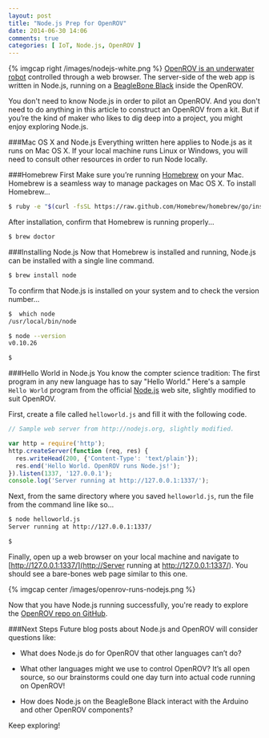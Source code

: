 ```yaml
---
layout: post
title: "Node.js Prep for OpenROV"
date: 2014-06-30 14:06
comments: true
categories: [ IoT, Node.js, OpenROV ]
---
```

{% imgcap right /images/nodejs-white.png %}
[OpenROV is an underwater robot](/blog/2014/06/16/citizen-science-with-openrov/) controlled through a web browser. The server-side of the web app is written in Node.js, running on a [BeagleBone Black](/blog/2013/05/22/beaglebone-black-running-ruby-on-rails/) inside the OpenROV. 

You don't need to know Node.js in order to pilot an OpenROV. And you don't need to do anything in this article to construct an OpenROV from a kit. But if you’re the kind of maker who likes to dig deep into a project, you might enjoy exploring Node.js.
<!--more-->
###Mac OS X and Node.js
Everything written here applies to Node.js as it runs on Mac OS X. If your local machine runs Linux or Windows, you will need to consult other resources in order to run Node locally.

###Homebrew First
Make sure you’re running [Homebrew](/blog/2014/02/12/homebrew-fundamentals/) on your Mac. Homebrew is a seamless way to manage packages on Mac OS X. To install Homebrew...

```bash
$ ruby -e "$(curl -fsSL https://raw.github.com/Homebrew/homebrew/go/install)"install

```

After installation, confirm that Homebrew is running properly...

```bash
$ brew doctor

```

###Installing Node.js
Now that Homebrew is installed and running, Node.js can be installed with a single line command.

```bash
$ brew install node

```

To confirm that Node.js is installed on your system and to check the version number...

```bash
$  which node
/usr/local/bin/node

$ node --version
v0.10.26

$ 
```

###Hello World in Node.js
You know the compter science tradition: The first program in any new language has to say "Hello World." Here's a sample `Hello World` program from the official [Node.js](http://nodejs.org) web site, slightly modified to suit OpenROV.

First, create a file called `helloworld.js` and fill it with the following code.

```javascript
// Sample web server from http://nodejs.org, slightly modified.

var http = require('http');
http.createServer(function (req, res) {
  res.writeHead(200, {'Content-Type': 'text/plain'});
  res.end('Hello World. OpenROV runs Node.js!');
}).listen(1337, '127.0.0.1');
console.log('Server running at http://127.0.0.1:1337/');
```

Next, from the same directory where you saved `helloworld.js`, run the file from the command line like so...

```bash
$ node helloworld.js
Server running at http://127.0.0.1:1337/

$ 
```

Finally, open up a web browser on your local machine and navigate to [http://127.0.0.1:1337/](http://Server running at http://127.0.0.1:1337/). You should see a bare-bones web page similar to this one.

{% imgcap center /images/openrov-runs-nodejs.png %}

Now that you have Node.js running successfully, you're ready to explore the [OpenROV repo on GitHub](http://github.com/openrov).

###Next Steps
Future blog posts about Node.js and OpenROV will consider questions like:

* What does Node.js do for OpenROV that other languages can’t do?

* What other languages might we use to control OpenROV? It’s all open source, so our brainstorms could one day turn into actual code running on OpenROV!

* How does Node.js on the BeagleBone Black interact with the Arduino and other OpenROV components?

Keep exploring!
